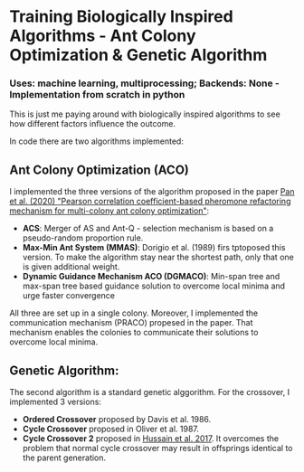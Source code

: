 # Training Biologically Inspired Algorithms - Ant Colony Optimization & Genetic Algorithm
### Uses: machine learning, multiprocessing; Backends: None - Implementation from scratch in python
This is just me paying around with biologically inspired algorithms to see how different factors influence the outcome.

In code there are two algorithms implemented:

## Ant Colony Optimization (ACO)
I implemented the three versions of the algorithm proposed in the paper
[Pan et al. (2020) "Pearson correlation coefficient-based pheromone refactoring mechanism for multi-colony ant colony optimization"](https://link.springer.com/article/10.1007%2Fs10489-020-01841-x):
- **ACS**: Merger of AS and Ant-Q - selection mechanism is based on a pseudo-random proportion rule.
- **Max-Min Ant System (MMAS)**: Dorigio et al. (1989) firs tptoposed this version. To make the algorithm stay near the shortest path, only that one is given additional weight.
- **Dynamic Guidance Mechanism ACO (DGMACO)**: Min-span tree and max-span tree based guidance solution to overcome local minima and urge faster convergence

All three are set up in a single colony. Moreover, I implemented the communication mechanism (PRACO) propesed in the paper. That mechanism enables the colonies to communicate their solutions to overcome local minima.


## Genetic Algorithm:
The second algorithm is a standard genetic alggorithm.
For the crossover, I implemented 3 versions:
- **Ordered Crossover** proposed by Davis et al. 1986.
- **Cycle Crossover** proposed in Oliver et al. 1987.
- **Cycle Crossover 2** proposed in [Hussain et al. 2017](https://www.hindawi.com/journals/cin/2017/7430125/). It overcomes the problem that normal cycle crossover may result in offsprings identical to the parent generation.

